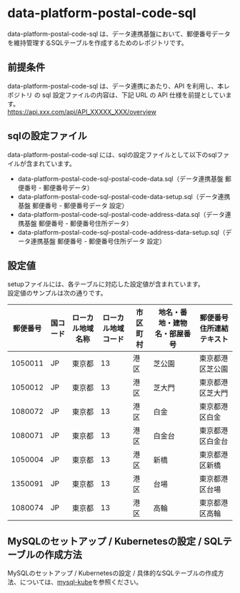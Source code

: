 # data-platform-postal-code-sql 
data-platform-postal-code-sql は、データ連携基盤において、郵便番号データを維持管理するSQLテーブルを作成するためのレポジトリです。  

## 前提条件  
data-platform-postal-code-sql は、データ連携にあたり、API を利用し、本レポジトリ の sql 設定ファイルの内容は、下記 URL の API 仕様を前提としています。  
https://api.xxx.com/api/API_XXXXX_XXX/overview

## sqlの設定ファイル
data-platform-postal-code-sql には、sqlの設定ファイルとして以下のsqlファイルが含まれています。  

* data-platform-postal-code-sql-postal-code-data.sql（データ連携基盤 郵便番号 - 郵便番号データ）
* data-platform-postal-code-sql-postal-code-data-setup.sql（データ連携基盤 郵便番号 - 郵便番号データ 設定）
* data-platform-postal-code-sql-postal-code-address-data.sql（データ連携基盤 郵便番号 - 郵便番号住所データ）
* data-platform-postal-code-sql-postal-code-address-data-setup.sql（データ連携基盤 郵便番号 - 郵便番号住所データ 設定）

## 設定値

setupファイルには、各テーブルに対応した設定値が含まれています。  
設定値のサンプルは次の通りです。

| 郵便番号 | 国コード | ローカル地域名称 | ローカル地域コード | 市区町村 | 地名・番地・建物名・部屋番号              | 郵便番号住所連結テキスト                       | 
| -------- | -------- | ---------- | ------------------ | ---------- | ------------------------ | ---------------------------------- | 
| 1050011  | JP       | 東京都     | 13                 | 港区       | 芝公園                   | 東京都港区芝公園                   | 
| 1050012  | JP       | 東京都     | 13                 | 港区       | 芝大門                   | 東京都港区芝大門                   | 
| 1080072  | JP       | 東京都     | 13                 | 港区       | 白金                     | 東京都港区白金                     | 
| 1080071  | JP       | 東京都     | 13                 | 港区       | 白金台                   | 東京都港区白金台                   | 
| 1050004  | JP       | 東京都     | 13                 | 港区       | 新橋                     | 東京都港区新橋                     | 
| 1350091  | JP       | 東京都     | 13                 | 港区       | 台場                     | 東京都港区台場                     | 
| 1080074  | JP       | 東京都     | 13                 | 港区       | 高輪                     | 東京都港区高輪                     | 

## MySQLのセットアップ / Kubernetesの設定 / SQLテーブルの作成方法
MySQLのセットアップ / Kubernetesの設定 / 具体的なSQLテーブルの作成方法、については、[mysql-kube](https://github.com/latonaio/mysql-kube)を参照ください。
